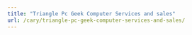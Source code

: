 ```yaml
---
title: "Triangle Pc Geek Computer Services and sales"
url: /cary/triangle-pc-geek-computer-services-and-sales/
---
```

